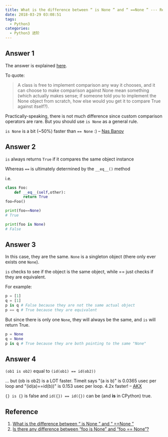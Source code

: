 ```yaml
---
title: What is the difference between “ is None ” and “ ==None ” --- Reprint
date: 2018-03-29 03:08:51
tags:
  - Python3
categories:
  - Python3 进阶
---
```

## Answer 1
The answer is explained [here](http://jaredgrubb.blogspot.com/2009/04/python-is-none-vs-none.html).

To quote:

> A class is free to implement comparison any way it chooses, and it can choose to make comparison against None mean something (which actually makes sense; if someone told you to implement the None object from scratch, how else would you get it to compare True against itself?).

Practically-speaking, there is not much difference since custom comparison operators are rare. But you should use `is None` as a general rule.

`is None` is a bit (~50%) faster than `== None` :) – [Nas Banov](https://stackoverflow.com/users/226086/nas-banov)

<!-- more -->
## Answer 2
`is` always returns `True` if it compares the same object instance

Whereas `==` is ultimately determined by the `__eq__()` method

i.e.

```python
class Foo:
    def __eq__(self,other):
        return True
foo=Foo()

print(foo==None)
# True

print(foo is None)
# False
```

## Answer 3
In this case, they are the same. `None` is a singleton object (there only ever exists one `None`).

`is` checks to see if the object is the same object, while == just checks if they are equivalent.

For example:
```Python
p = [1]
q = [1]
p is q # False because they are not the same actual object
p == q # True because they are equivalent

```
But since there is only one `None`, they will always be the same, and `is` will return True.

```Python
p = None
q = None
p is q # True because they are both pointing to the same "None"
```

## Answer 4
`(ob1 is ob2)` equal to `(id(ob1) == id(ob2))`

... but (ob is ob2) is a LOT faster. Timeit says "(a is b)" is 0.0365 usec per loop and "(id(a)==id(b))" is 0.153 usec per loop. 4.2x faster! – [AKX](https://stackoverflow.com/users/51685/akx)

`{} is {}` is false and `id({}) == id({})` can be (and **is** in CPython) true.


## Reference

1. [What is the difference between “ is None ” and “ ==None ”](https://stackoverflow.com/questions/3257919/what-is-the-difference-between-is-none-and-none)
2. [Is there any difference between “foo is None” and “foo == None”?](https://stackoverflow.com/questions/26595/is-there-any-difference-between-foo-is-none-and-foo-none)
